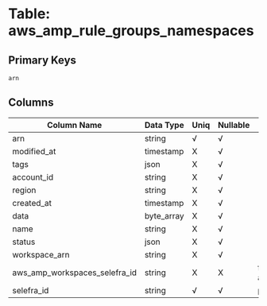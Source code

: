# Table: aws_amp_rule_groups_namespaces

## Primary Keys 

```
arn
```


## Columns 

|  Column Name   |  Data Type  | Uniq | Nullable | Description | 
|  ----  | ----  | ----  | ----  | ---- | 
| arn | string | √ | √ |  | 
| modified_at | timestamp | X | √ |  | 
| tags | json | X | √ |  | 
| account_id | string | X | √ |  | 
| region | string | X | √ |  | 
| created_at | timestamp | X | √ |  | 
| data | byte_array | X | √ |  | 
| name | string | X | √ |  | 
| status | json | X | √ |  | 
| workspace_arn | string | X | √ |  | 
| aws_amp_workspaces_selefra_id | string | X | X | fk to aws_amp_workspaces.selefra_id | 
| selefra_id | string | √ | √ | primary keys value md5 | 


